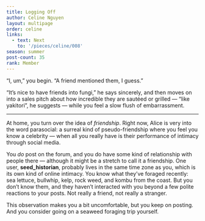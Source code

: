 ```yaml
---
title: Logging Off
author: Celine Nguyen
layout: multipage
order: celine
links:
  - text: Next
    to: '/pieces/celine/008'
season: summer
post-count: 35
rank: Member
---
```


“I, um,” you begin. “A friend mentioned them, I guess.”

“It’s nice to have friends into fungi,” he says sincerely, and then moves on into a sales pitch about how incredible they are sautéed or grilled — “like yakitori”, he suggests — while you feel a slow flush of embarrassment.

---

At home, you turn over the idea of *friendship*. Right now, Alice is very into the word parasocial: a surreal kind of pseudo-friendship where you feel you know a celebrity — when all you really have is their performance of intimacy through social media.

You *do* post on the forum, and you do have some kind of relationship with people there — although it might be a stretch to call it a friendship. One user, **seed_historian**, probably lives in the same time zone as you, which is its own kind of online intimacy. You know what they’ve foraged recently: sea lettuce, bullwhip, kelp, rock weed, and kombu from the coast. But you don’t know them, and they haven’t interacted with you beyond a few polite reactions to your posts. Not really a friend, not really a stranger.

This observation makes you a bit uncomfortable, but you keep on posting. And you consider going on a seaweed foraging trip yourself.
